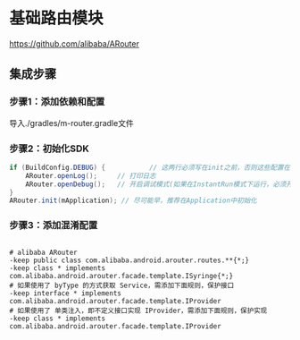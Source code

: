 
# 基础路由模块

https://github.com/alibaba/ARouter

## 集成步骤

### 步骤1：添加依赖和配置

导入./gradles/m-router.gradle文件

### 步骤2：初始化SDK

``` java
if (BuildConfig.DEBUG) {           // 这两行必须写在init之前，否则这些配置在init过程中将无效
    ARouter.openLog();     // 打印日志
    ARouter.openDebug();   // 开启调试模式(如果在InstantRun模式下运行，必须开启调试模式！线上版本需要关闭,否则有安全风险)
}
ARouter.init(mApplication); // 尽可能早，推荐在Application中初始化
```

### 步骤3：添加混淆配置

``` proguard

# alibaba ARouter
-keep public class com.alibaba.android.arouter.routes.**{*;}
-keep class * implements com.alibaba.android.arouter.facade.template.ISyringe{*;}
# 如果使用了 byType 的方式获取 Service，需添加下面规则，保护接口
-keep interface * implements com.alibaba.android.arouter.facade.template.IProvider
# 如果使用了 单类注入，即不定义接口实现 IProvider，需添加下面规则，保护实现
-keep class * implements com.alibaba.android.arouter.facade.template.IProvider
```